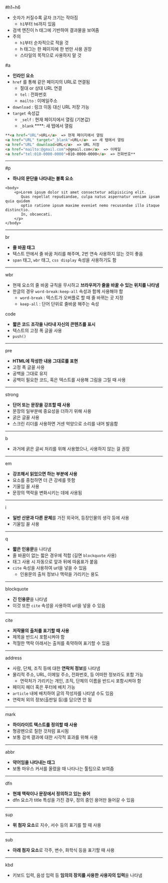 #h1~h6
- 숫자가 커질수록 글자 크기는 작아짐
    - `h1`부터 `h6`까지 있음
- 검색 엔진이 h 태그에 기반하여 결과물을 보여줌
- 주의
    - `h1`부터 순차적으로 적을 것
    - h 태그는 한 페이지에 한 번만 사용 권장
    - 스타일의 목적으로 사용하지 말 것

#a
- **인라인 요소**
- `href` 를 통해 같은 페이지의 URL로 연결됨
    - 절대 or 상대 URL 연결
    - `tel`  : 전화번호
    - `mailto` : 이메일주소
- `download` : 링크 이동 대신 URL 저장 가능
- `target` 속성값
    - `_self` : 현재 페이지에서 열림 (기본값)
    - `_blank` ****: 새 탭에서 열림

```html
**<a href="URL">URL</a>  => 현재 페이지에서 열림
<a href="URL" target="_blank">URL</a>  => 새 탭에서 열림
<a href="URL" download>URL</a>  => URL 저장
<a href="mailto:@gmail.com">@gmail.com</a>  => 이메일
<a href="tel:010-0000-0000">010-0000-0000</a>  => 전화번호**
```
---
#p
- **하나의 문단을 나타내는 블록 요소**

```
<body>
    <p>Lorem ipsum dolor sit amet consectetur adipisicing elit. 
       Quas repellat repudiandae, culpa natus aspernatur veniam ipsam quia quidem 
       optio ratione ipsum maxime eveniet nemo recusandae illo itaque distinctio. 
       In, obcaecati.
    </p>
</body>
```

---
br
- **줄 바꿈 태그**
- 텍스트 안에서 줄 바꿈 처리를 해주며, 2번 연속 사용하지 않는 것이 좋음
- `span` 태그, `wbr` 태그, `css display` 속성을 사용하기도 함

---
wbr
- 현재 요소의 줄 바꿈 규칙을 무시하고 **브라우저가 줄을 바꿀 수 있는 위치를 나타냄**
- 한글의 경우 `word-break:keep-all` 속성과 함께 사용해야 함
    - `word-break` :  텍스트가 오버플로 할 때 줄 바뀌는 곳 지정
    - `keep-all` : 단어 단위로 줄바꿈 해주는 속성

code
- **짧은 코드 조각을 나타내 자신의 콘텐츠를 표시**
- 텍스트의 고정 폭 글꼴 사용
- `push()`

---
pre
- **HTML에 작성한 내용 그대로를 표현**
- 고정 폭 글꼴 사용
- 공백을 그대로 유지
- 공백이 필요한 코드, 혹은 텍스트를 사용해 그림을 그릴 때 사용

---
strong
- **단어 또는 문장을 강조할 때 사용**
- 문장의 일부분에 중요성을 더하기 위해 사용
- 굵은 글꼴 사용
- 스크린 리더를 사용하면 거센 억양으로 소리를 내어 발음함

---
b
- 과거에 굵은 글씨 처리를 위해 사용했으나, 사용하지 않는 걸 권장

---
em
- **강조해서 읽었으면 하는 부분에 사용**
- 요소를 중첩하면 더 큰 강세를 뜻함
- 기울임 꼴 사용
- 문장의 맥락을 변화시키는 데에 사용됨
---
i
- **일반 산문과 다른 문체**를 가진 외국어, 등장인물의 생각 등에 사용
- 기울임 꼴 사용

---
q
- **짧은 인용문**을 나타냄
- 줄 바꿈이 없는 짧은 경우에 적합 (길면 `blockquote` 사용)
- 태그 사용 시 자동으로 앞과 뒤에 따옴표가 붙음
- `cite` 속성을 사용하여 url을 넣을 수 있음
    - 인용문의 출처 정보나 맥락을 가리키는 용도

---
blockquote
- **긴 인용문**을 나타냄
- 이것 또한 `cite` 속성을 사용하여 url을 넣을 수 있음

---
cite
- **저작물의 출처를 표기할 때 사용**
- 제목을 반드시 포함시켜야 함
- 적절한 맥락 아래서는 출처를 축약하여 표기할 수 있음

---
address
- 사람, 단체, 조직 등에 대한 **연락처 정보**를 나타냄
- 물리적 주소, URL, 이메일 주소, 전화번호, 등 어떠한 정보라도 포함 가능
    - 연락처가 가리키는 개인, 조직, 단체의 이름을 반드시 포함시켜야 함
- 페이지 헤더 혹은 푸터에 배치 가능
- `article` 내에 배치하여 글의 작성자를 나타낼 수도 있음
- 연락처 외의 정보(출판일 등)를 담으면 안 됨

---
mark
- **하이라이트 텍스트를 정의할 때 사용**
- 형광펜으로 칠한 것처럼 표시됨
- 보통 검색 결과에 대한 시각적 효과를 위해 사용

---
abbr
- **약어임을 나타내는 태그**
- 보통 마우스 커서를 올렸을 때 나타나는 툴팁으로 보여줌

---
dfn
- **현재 맥락이나 문장에서 정의하고 있는 용어**
- dfn 요소가 title 특성을 가진 경우, 정의 중인 용어만 들어갈 수 있음

---
sup
- **위 첨자 요소**로 지수, 서수 등의 표기를 할 때 사용

---
sub
- **아래 첨자 요소**로 각주, 변수, 화학식 등을 표기할 때 사용

---
kbd
- 키보드 입력, 음성 입력 등 **임의의 장치를 사용한 사용자의 입력**을 나타냄
